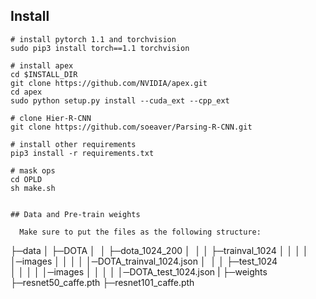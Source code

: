 ## Install

```
# install pytorch 1.1 and torchvision
sudo pip3 install torch==1.1 torchvision

# install apex
cd $INSTALL_DIR
git clone https://github.com/NVIDIA/apex.git
cd apex
sudo python setup.py install --cuda_ext --cpp_ext

# clone Hier-R-CNN
git clone https://github.com/soeaver/Parsing-R-CNN.git

# install other requirements
pip3 install -r requirements.txt

# mask ops
cd OPLD
sh make.sh


## Data and Pre-train weights

  Make sure to put the files as the following structure:

  ```
  ├─data
  │  ├─DOTA
  │  │  ├─dota_1024_200
  │  │  │  ├─trainval_1024
  │  │  │  │  │─images
  │  │  │  │  │─DOTA_trainval_1024.json
  │  │  │  ├─test_1024  
  │  │  │  │  │─images
  │  │  │  │  │─DOTA_test_1024.json
  |
  ├─weights
     ├─resnet50_caffe.pth
     ├─resnet101_caffe.pth
